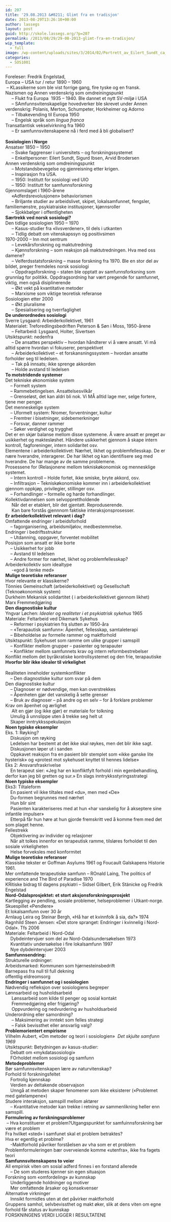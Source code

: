 ```yaml
---
id: 207
title: '29.08.2013 &#8211; Glimt fra en tradisjon'
date: 2013-08-29T13:26:10+00:00
author: lassegs
layout: post
guid: http://skole.lassegs.org/?p=207
permalink: /2013/08/29/29-08-2013-glimt-fra-en-tradisjon/
wip_template:
  - full
image: /wp-content/uploads/sites/3/2014/02/Portrett_av_Eilert_Sundt_ca_1860.jpg
categories:
  - SOS1001
---
```

<div>
  Foreleser: Fredrik Engelstad,
</div>

<div>
</div>

<div>
  Europa &#8211; USA tur / retur 1890 &#8211; 1960
</div>

<div>
   &#8211; KLassikerne som ble vist forrige gang, fire tyske og en fransk.
</div>

<div>
  Nazismen og Annen verdenskrig som omdreiningspunkt
</div>

<div>
       &#8211; Flukt fra Europa  1935 &#8211; 1940. Ble dannet et nytt SV-miljø i USA
</div>

<div>
       &#8211; SAmfunnsvitenskapelige hovedverker ble skrevet under Annen verdenskrig: Polanis, Merton, Schumpeter, Horkheimer og Adorno
</div>

<div>
       &#8211; Tilbakevending til Europa 1950
</div>

<div>
       &#8211; Engelsk språk som <em>lingua franca</em>
</div>

<div>
  Transatlantisk vekselvirkning fra 1960
</div>

<div>
       &#8211; Er samfunnsvitenskapene nå i ferd med å bli globalisert?
</div>

<div>
  <br clear="none" /><strong>Sosiologien i Norge</strong>
</div>

<div>
  Ansatser 1850 &#8211; 1950
</div>

<div>
       &#8211; Svake faggrenser i universitets &#8211; og forskningssystemet
</div>

<div>
       &#8211; Enkeltpersoner: Eilert Sundt, Sigurd Ibsen, Arvid Brodersen
</div>

<div>
  Annen verdenskrig som omdreiningspunkt
</div>

<div>
       &#8211; Motstandsbevegelse og gjenreisning etter krigen.
</div>

<div>
       &#8211; Inspirasjon fra USA.
</div>

<div>
       &#8211; 1950: Institutt for sosiologi ved UIO
</div>

<div>
       &#8211; 1950: Institutt for samfunnsforskning
</div>

<div>
  Gjennomslaget i 1960-årene
</div>

<div>
       &laquo;Adferdsrevolusjonen&raquo; behaviorismen
</div>

<div>
       &#8211; Briljante studier av arbeidslivet, skipet, lokalsamfunnet, fengsler, familiemønstre, psykiatraiske institusjoner, kjønnsroller
</div>

<div>
       &#8211; Sjokkbølger i offentligheten
</div>

<div>
  <strong>Særtrekk ved norsk sosiologi?</strong>
</div>

<div>
  Den tidlige sosiologien 1950 &#8211; 1970
</div>

<div>
       &#8211; Kasus-studier fra &laquo;livsverdener&raquo;, til dels i utkanten
</div>

<div>
       &#8211; Tidlig debatt om vitenskapssyn og positivsimen
</div>

<div>
  1970-2000 &#8211; Inn mot sentrum
</div>

<div>
       &#8211; Levekårsforskning og maktutredning
</div>

<div>
       &#8211; Kjønnsforskning &#8211; som reaksjon på maktutredningen. Hva med oss damene?
</div>

<div>
       &#8211; Velferdsstatsforskning &#8211; masse forskning fra 1970. Ble en stor del av bildet, preger fremdeles norsk sosiologi
</div>

<div>
       &#8211; Oppdragsforskning &#8211; staten ble opptatt av samfunnsforksning som grunnlag for politikk. Oppdragsordning har vært pregende for samfunnet, viktig, men også disiplinerende
</div>

<div>
       &#8211; Økt vekt på kvantitative metoder
</div>

<div>
       &#8211; Marxisme som viktige teoretisk referanse
</div>

<div>
  Sosiologien etter 2000
</div>

<div>
       &#8211; Økt pluralisme
</div>

<div>
       &#8211; Spesialisering og tverrfaglighet
</div>

<div>
</div>

<div>
  <strong>De underordnedes sosiologi</strong>
</div>

<div>
  Sverre Lysgaard: Arbeiderkollektivet, 1961
</div>

<div>
  Materialet: Treforedlingsbedriften Peterson & Søn i Moss, 1950-årene
</div>

<div>
       &#8211; Feltarbeid: Lysgaard, Holter, Sivertsen
</div>

<div>
  Utsiktspunkt: nedenfra
</div>

<div>
       &#8211; De ansattes perspektiv &#8211; hvordan håndterer vi å være ansatt. Vi må alltid spørre hvordan vi fokuserer, perspektivet
</div>

<div>
       &#8211; Arbeiderkollektivet &#8211; et forskansningssystem &#8211; hvordan ansatte forholder seg til ledelsen.
</div>

<div>
       &#8211; Tak på innsats; ikke sprenge akkorden
</div>

<div>
       &#8211; Holde avstand til ledelsen
</div>

<div>
</div>

<div>
  <strong>To motstridende systemer</strong>
</div>

<div>
  Det tekniske økonomiske system
</div>

<div>
      &#8211; Formelt system
</div>

<div>
      &#8211; Rammebetingelsen. Ansattelsesvilkår
</div>

<div>
      &#8211; Grenseløst, det kan aldri bli nok. Vi MÅ alltid lage mer, selge fortere, tjene mer penger.
</div>

<div>
  Det menneskelige system
</div>

<div>
      &#8211; Uformelt system: Nromer, forventninger, kultur
</div>

<div>
      &#8211; Fremtrer i bisetninger, sidebemerkninger
</div>

<div>
      &#8211; Forsvar, danner rammer
</div>

<div>
      &#8211; Søker verdighet og trygghet
</div>

<div>
  Det er en skjør balanse mellom disse systemene. Å være ansatt er preget av usikkerhet og maktesløshet. Håndere usikkerhet gjennom å skape intern kontroll, fagforeninger, intern solidaritet osv.
</div>

<div>
</div>

<div>
  Elementene i arbeiderkollektivet: Nærhet, likhet og problemfellesskap. De er nære hverandre, interagerer. De har likhet og kan identifisere seg med hverandre. De har mange av de samme problemene.
</div>

<div>
  Prosessene for (Relasjonene mellom tekniskøkonomisk og mennesklige systemet.
</div>

<div>
      &#8211; Intern kontroll &#8211; Holde fortet, ikke smiske, bryte akkord, osv.
</div>

<div>
      &#8211; Infiltrasjon &#8211; Tekniskøkonomiske kommer inn i arbeiderkollektivet gjennom oppkjøp, privilegier, stillinger osv.
</div>

<div>
      &#8211; Forhandlinger &#8211; formelle og harde forhandlinger.
</div>

<div>
</div>

<div>
  Kollektivdannelsen som selvopprettholdende
</div>

<div>
       Når det er etablert, blir det gjentatt. Reproduserende.
</div>

<div>
       Kan bare forstås gjennnom faktiske interaksjonsprosesser.
</div>

<div>
  <strong>Er arbeiderkollektivet relevant i dag?</strong>
</div>

<div>
  Omfattende endringer i arbeidsforhold
</div>

<div>
      &#8211; fagorganisering, arbeidsmiljølov, medbestemmelse.
</div>

<div>
  Endringer i bedriftsstruktur
</div>

<div>
      &#8211; Utdanning, oppgaver, forventet mobilitet
</div>

<div>
  Posisjon som ansatt er ikke borte
</div>

<div>
      &#8211; Usikkerhet for jobb
</div>

<div>
      &#8211; Avstand til ledelsen
</div>

<div>
      &#8211; Andre former for nærhet, likhet og problemfellesskap?
</div>

<div>
  Arbeiderkollektiv som idealtype
</div>

<div>
       -&laquo;god å tenke med&raquo;
</div>

<div>
  <strong>Mulige teoretiske referanser</strong>
</div>

<div>
  Hvor relevante er klassikerne?
</div>

<div>
  Tönnies Gemeinschaft (arbeiderkollektivet) og Gesellschaft (Teknoøkonomisk system)
</div>

<div>
  Durkheim Mekanisk solidartitet ( i arbeiderkollektivet gjennom likhet)
</div>

<div>
  Marx Fremmedgjøring
</div>

<div>
</div>

<div>
  <strong>Den diagnostiske kultur</strong>
</div>

<div>
  Yngvar Løchen: <em>Idealer og realiteter i et psykiatrisk sykehus</em> 1965
</div>

<div>
  Materiale: Feltarbeid ved Dikemark Sykehus
</div>

<div>
      &#8211; Reformer i psykiatrien fra slutten av 1950-åra
</div>

<div>
      &#8211; &laquo;Terapautisk samfunn&raquo;: Åpenhet, fellesskap, samtaleterapi
</div>

<div>
      &#8211; Bibeholdelse av formelle rammer og maktforhold
</div>

<div>
  Utsiktspunkt: Sykehuset som ramme om ulike grupper i samspill
</div>

<div>
      &#8211; Konflikter mellom grupper &#8211; pasienter og terapauter
</div>

<div>
      &#8211; Konflikter mellom samfunnets krav og intern reformbestrebelser
</div>

<div>
  Konflikt mellom det byråkratiske kontrollsystemet og den frie, terapautiske
</div>

<div>
  <strong>Hvorfor blir ikke idealer til virkelighet</strong>
</div>

<div>
  <strong><br clear="none" /></strong>Realiteten inneholder systemkonflikter
</div>

<div>
      &#8211; Den diagnostiske kultur som svar på dem
</div>

<div>
  Den diagnostiske kultur
</div>

<div>
      &#8211; Diagnoser er nødvendige, men kan overstrekkes
</div>

<div>
      &#8211; Åpenheten gjør det vanskelig å sette grenser
</div>

<div>
      &#8211; Bruk av diagnoser &#8211; på andre og en selv &#8211; for å forklare problemer
</div>

<div>
  Krav om åpenhet og ærlighet
</div>

<div>
       Alt en gjør (og ikke gjør) er materiale for tolkning
</div>

<div>
      Umulig å unnslippe uten å trekke seg helt ut
</div>

<div>
      Skaper inntrykksspekulasjon
</div>

<div>
  <strong>Noen typiske eksempler</strong>
</div>

<div>
  Eks. 1: Røyking?
</div>

<div>
      Diskusjon om røyking
</div>

<div>
      Ledelsen har bestemt at det ikke skal røykes, men det blir ikke sagt.
</div>

<div>
      Diskusjonen løper ut i sanden
</div>

<div>
      Oppkavet reaksjon fra en pasient blir stemplet som &laquo;ikke ganske lite hysterisk&raquo; og &laquo;protest mot sykehuset knyttet til hennes lidelse&raquo;
</div>

<div>
</div>

<div>
  Eks 2: Ansvarsfraskrivelse
</div>

<div>
      En terapeut sier: &laquo;Jeg har en konfliktfylt forhold i min egenbehandling, derfor kan jeg bli gretten og sur.&raquo; En slags inntrykksstyringsstrategi
</div>

<div>
</div>

<div>
  <strong>Noen typiske eksempler</strong>
</div>

<div>
  Eks3: Tiltaleform
</div>

<div>
      En pasient vil ikke tiltales med &laquo;du&raquo;, men med &laquo;De&raquo;
</div>

<div>
      Du-formen begrunnes med nærhet
</div>

<div>
      Hun blir sint
</div>

<div>
      Pasienten karakteriseres med at hun &laquo;har vanskelig for å akseptere sine infantile impulser&raquo;
</div>

<div>
      Etterpå får hun høre at hun gjorde fremskritt ved å komme frem med det som plaget henne.
</div>

<div>
  Fellestrekk
</div>

<div>
      Objektivering av individer og relasjoner
</div>

<div>
      Når alt tolkes innenfor en terapeutisk ramme, tilsløres forholdet til den sosiale virkeligheten
</div>

<div>
      Helse forveksles med konformitet
</div>

<div>
</div>

<div>
  <strong>Mulige teoretiske referanser</strong>
</div>

<div>
  Klassiske tekster er Goffman Asylums 1961 og Foucault Galskapens Historie 1961.
</div>

<div>
  Mer omfattende terapeutiske samfunn &#8211; ROnald Laing, The politics of experience and The Bird of Paradise 1970
</div>

<div>
  KRitiske bidrag til dagens psykiatri &#8211; Sidsel Gilbert, Erik Stänicke og Fredrik Engelstad
</div>

<div>
</div>

<div>
  <strong>Nord-Odalsprosjektet: et stort aksjonsforskningsprosjekt</strong>
</div>

<div>
  Kartlegging av pendling, sosiale problemer, helseproblemer i Utkant-norge.
</div>

<div>
  Skuespillet &laquo;Pendlere&raquo;
</div>

<div>
  Et lokalsamfunn over 30 år
</div>

<div>
  Arnlaug Leira og Steinar Bergh, &laquo;Hå har et kvinnfolk å sia, da?&raquo; 1974
</div>

<div>
  Ragnhild Steen Jensen: &laquo;Det store spranget: Endringer i kvinnelig i Nord-Odal&raquo;. Tfs 2006
</div>

<div>
</div>

<div>
  Materiale: Feltarbeid i Nord-Odal
</div>

<div>
      Dybdeintervjuer som del av Nord-Odalsundersøkelsen 1973
</div>

<div>
      Kvantitativ undersøkelse i fire lokalsamfunn 1997
</div>

<div>
      Nye dybdeintervjuer 2003
</div>

<div>
</div>

<div>
  <div>
    <strong>Samfunnsendring:</strong>
  </div>
  
  <div>
    Strukturelle ordninger:
  </div>
  
  <div>
    Arbeidsmarked: Kommunen som hjørnesteinsbedrift
  </div>
  
  <div>
    Barnepass fra null til full dekning
  </div>
  
  <div>
    offentlig eldreomsorg
  </div>
  
  <div>
  </div>
  
  <div>
    <strong>Endringer i samfunnet og i sosiologien</strong>
  </div>
  
  <div>
    Nødvendig refleksjon over sosiologiens begreper
  </div>
  
  <div>
    Lønnsarbeid og husholdsarbeid
  </div>
  
  <div>
         Lønssarbeid som kilde til penger og sosial kontakt
  </div>
  
  <div>
         Fremmedgjøring eller frigjøring?
  </div>
  
  <div>
         Oppvurdering og nedvurdering av husholdsarbeid
  </div>
  
  <div>
    Underordning eller samordning?
  </div>
  
  <div>
         &#8211; Maksimering av inntekt som felles strategi
  </div>
  
  <div>
         &#8211; Falsk bevissthet eller ansvarlig valg?
  </div>
  
  <div>
  </div>
  
  <div>
    <strong>Problemorientert empirisme</strong>
  </div>
  
  <div>
    Vilhelm Aubert, &laquo;Om metoder og teori i sosiologien&raquo; <em> Det skjulte samfunn 1969</em>
  </div>
  
  <div>
    Utsiktspunkt: Betydningen av kasus-studier:
  </div>
  
  <div>
        Debatt om &laquo;mykdatasosiologi&raquo;
  </div>
  
  <div>
        FOrholdet mellom sosiologi og samfunn
  </div>
</div>

<div>
</div>

<div>
  <strong>Metodeproblemer</strong>
</div>

<div>
  Bør samfunnsvitenskapen lære av naturvitenskap?
</div>

<div>
  Forhold til forskningsfeltet
</div>

<div>
      Fortrolig kjennskap
</div>

<div>
      Verdien av deltakende observajson
</div>

<div>
      Unngå at metoden skaper fenomener som ikke eksisterer (&laquo;Problemet med gatelampene&raquo;)
</div>

<div>
</div>

<div>
  Studere interaksjon, samspill mellom aktører
</div>

<div>
      &#8211; Kvantitative metoder kan trekke i retning av sammenlikning heller enn samspill.
</div>

<div>
</div>

<div>
  <strong>Formulering av forskningsproblemer</strong>
</div>

<div>
   &#8211; Hva konstituerer et problem?Utgangspunktet for samfuinnsforskning bør være et problem
</div>

<div>
  Fra hvilket &laquo;sted&raquo; i samfunet skal et problem betraktes?
</div>

<div>
  Hva er egentlig et problme?
</div>

<div>
      -Maktforhold påvriker forståelsen av vha som er et problem
</div>

<div>
  Problemformuleringen bær overveiende komme &laquo;utenfra&raquo;, ikke fra fagets teori
</div>

<div>
</div>

<div>
  <strong>Samfunnsvitenskapens to veier</strong>
</div>

<div>
  All empirisk viten om sosial adferd finnes i en forstand allerede
</div>

<div>
      &#8211; De som studeres kjenner sin egen situasjon
</div>

<div>
  Forskning som &laquo;omfordeling&raquo; av kunnskap
</div>

<div>
      Underliggende holdninger og motiver
</div>

<div>
      Mer omfattende årsaker og konsekvenser
</div>

<div>
  Alternative virkninger
</div>

<div>
      Innsikt formidles uten at det påvirker maktforhold
</div>

<div>
  Gruppens samhol, selvbevissthet og makt øker, slik at dens viten om egne forhold får status av kunnskap
</div>

<div>
  FORSKNINGENS VERDI LIGGER I RESULTATENE
</div>